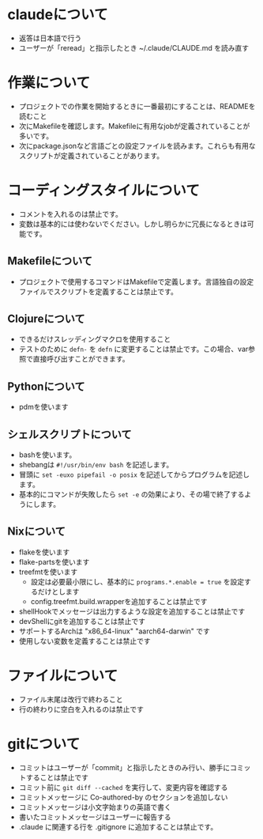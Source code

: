 # claudeについて
- 返答は日本語で行う
- ユーザーが「reread」と指示したとき ~/.claude/CLAUDE.md を読み直す

# 作業について
- プロジェクトでの作業を開始するときに一番最初にすることは、READMEを読むこと
- 次にMakefileを確認します。Makefileに有用なjobが定義されていることが多いです。
- 次にpackage.jsonなど言語ごとの設定ファイルを読みます。これらも有用なスクリプトが定義されていることがあります。

# コーディングスタイルについて
- コメントを入れるのは禁止です。
- 変数は基本的には使わないでください。しかし明らかに冗長になるときは可能です。

## Makefileについて
- プロジェクトで使用するコマンドはMakefileで定義します。言語独自の設定ファイルでスクリプトを定義することは禁止です。

## Clojureについて
- できるだけスレッディングマクロを使用すること
- テストのために `defn-` を `defn` に変更することは禁止です。この場合、var参照で直接呼び出すことができます。

## Pythonについて
- pdmを使います

## シェルスクリプトについて
- bashを使います。
- shebangは `#!/usr/bin/env bash` を記述します。
- 冒頭に `set -euxo pipefail -o posix` を記述してからプログラムを記述します。
- 基本的にコマンドが失敗したら `set -e` の効果により、その場で終了するようにします。

## Nixについて
- flakeを使います
- flake-partsを使います
- treefmtを使います
  - 設定は必要最小限にし、基本的に `programs.*.enable = true` を設定するだけとします
  - config.treefmt.build.wrapperを追加することは禁止です
- shellHookでメッセージは出力するような設定を追加することは禁止です
- devShellにgitを追加することは禁止です
- サポートするArchは "x86_64-linux" "aarch64-darwin" です
- 使用しない変数を定義することは禁止です

# ファイルについて
- ファイル末尾は改行で終わること
- 行の終わりに空白を入れるのは禁止です

# gitについて
- コミットはユーザーが「commit」と指示したときのみ行い、勝手にコミットすることは禁止です
- コミット前に `git diff --cached` を実行して、変更内容を確認する
- コミットメッセージに Co-authored-by のセクションを追加しない
- コミットメッセージは小文字始まりの英語で書く
- 書いたコミットメッセージはユーザーに報告する
- .claude に関連する行を .gitignore に追加することは禁止です。

